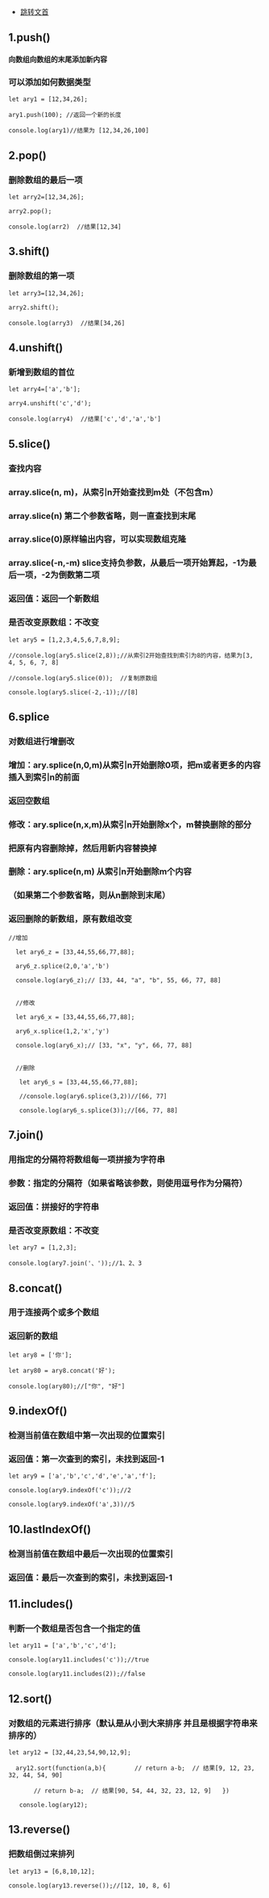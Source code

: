 - <a href ="#id"> 跳转文首</a>
## <div id="id"> 1.push()</div>
#### 向数组向数组的末尾添加新内容
### 可以添加如何数据类型
```
let ary1 = [12,34,26];

ary1.push(100); //返回一个新的长度 

console.log(ary1)//结果为 [12,34,26,100]
```

## 2.pop()
### 删除数组的最后一项
```
let arry2=[12,34,26];

arry2.pop();

console.log(arr2)  //结果[12,34]
```

## 3.shift()
### 删除数组的第一项
```
let arry3=[12,34,26];

arry2.shift();

console.log(arry3)  //结果[34,26]
```

## 4.unshift()
### 新增到数组的首位
```
let arry4=['a','b'];

arry4.unshift('c','d');

console.log(arry4)  //结果['c','d','a','b']
```

## 5.slice()
###  查找内容
### array.slice(n, m)，从索引n开始查找到m处（不包含m）
### array.slice(n) 第二个参数省略，则一直查找到末尾
### array.slice(0)原样输出内容，可以实现数组克隆
### array.slice(-n,-m) slice支持负参数，从最后一项开始算起，-1为最后一项，-2为倒数第二项
### 返回值：返回一个新数组
### 是否改变原数组：不改变
```
let ary5 = [1,2,3,4,5,6,7,8,9]; 

//console.log(ary5.slice(2,8));//从索引2开始查找到索引为8的内容，结果为[3, 4, 5, 6, 7, 8] 

//console.log(ary5.slice(0));  //复制原数组

console.log(ary5.slice(-2,-1));//[8]
```

## 6.splice
### 对数组进行增删改
### 增加：ary.splice(n,0,m)从索引n开始删除0项，把m或者更多的内容插入到索引n的前面
### 返回空数组
### 修改：ary.splice(n,x,m)从索引n开始删除x个，m替换删除的部分
### 把原有内容删除掉，然后用新内容替换掉
### 删除：ary.splice(n,m) 从索引n开始删除m个内容
### （如果第二个参数省略，则从n删除到末尾）
### 返回删除的新数组，原有数组改变
```
//增加

  let ary6_z = [33,44,55,66,77,88];

  ary6_z.splice(2,0,'a','b')

  console.log(ary6_z);// [33, 44, "a", "b", 55, 66, 77, 88]

 
  //修改

  let ary6_x = [33,44,55,66,77,88];

  ary6_x.splice(1,2,'x','y')

  console.log(ary6_x);// [33, "x", "y", 66, 77, 88]

 
  //删除

   let ary6_s = [33,44,55,66,77,88];

   //console.log(ary6.splice(3,2))//[66, 77]

   console.log(ary6_s.splice(3));//[66, 77, 88]
```

## 7.join()
### 用指定的分隔符将数组每一项拼接为字符串
### 参数：指定的分隔符（如果省略该参数，则使用逗号作为分隔符）
### 返回值：拼接好的字符串
### 是否改变原数组：不改变
```
let ary7 = [1,2,3];

console.log(ary7.join('、'));//1、2、3
```

## 8.concat()
### 用于连接两个或多个数组
### 返回新的数组
```
let ary8 = ['你'];

let ary80 = ary8.concat('好');

console.log(ary80);//["你", "好"]
```

## 9.indexOf()
### 检测当前值在数组中第一次出现的位置索引
### 返回值：第一次查到的索引，未找到返回-1
```
let ary9 = ['a','b','c','d','e','a','f'];   

console.log(ary9.indexOf('c'));//2

console.log(ary9.indexOf('a',3))//5
```

## 10.lastIndexOf()
### 检测当前值在数组中最后一次出现的位置索引
### 返回值：最后一次查到的索引，未找到返回-1

## 11.includes()
### 判断一个数组是否包含一个指定的值
```
let ary11 = ['a','b','c','d']; 

console.log(ary11.includes('c'));//true

console.log(ary11.includes(2));//false
```

## 12.sort()
### 对数组的元素进行排序（默认是从小到大来排序 并且是根据字符串来排序的）
```
let ary12 = [32,44,23,54,90,12,9]; 

  ary12.sort(function(a,b){        // return a-b;  // 结果[9, 12, 23, 32, 44, 54, 90]

       // return b-a;  // 结果[90, 54, 44, 32, 23, 12, 9]   })  

   console.log(ary12);
```

## 13.reverse()
### 把数组倒过来排列
```
let ary13 = [6,8,10,12]; 

console.log(ary13.reverse());//[12, 10, 8, 6]
```
